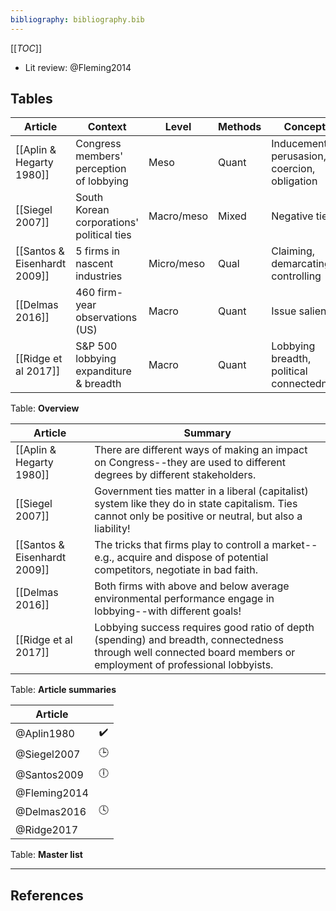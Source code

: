 ```yaml
---
bibliography: bibliography.bib
---
```


[[_TOC_]]

* Lit review: @Fleming2014

## Tables

Article                     | Context                                   | Level     | Methods   | Concepts
-----                       | ---------                                 | ---       | ---       | ---------
[[Aplin & Hegarty 1980]]    | Congress members' perception of lobbying  | Meso      | Quant     | Inducement, perusasion, coercion, obligation
[[Siegel 2007]]             | South Korean corporations' political ties | Macro/meso| Mixed     | Negative ties
[[Santos & Eisenhardt 2009]]| 5 firms in nascent industries             | Micro/meso| Qual      | Claiming, demarcating, controlling
[[Delmas 2016]]             | 460 firm-year observations (US)           | Macro     | Quant     | Issue salience
[[Ridge et al 2017]]        | S&P 500 lobbying expanditure & breadth    | Macro     | Quant     | Lobbying breadth, political connectedness
Table: **Overview**

Article                     | Summary
---                         | ------------
[[Aplin & Hegarty 1980]]    | There are different ways of making an impact on Congress--they are used to different degrees by different stakeholders.
[[Siegel 2007]]             | Government ties matter in a liberal (capitalist) system like they do in state capitalism. Ties cannot only be positive or neutral, but also a liability!
[[Santos & Eisenhardt 2009]]| The tricks that firms play to controll a market--e.g., acquire and dispose of potential competitors, negotiate in bad faith.
[[Delmas 2016]]             | Both firms with above and below average environmental performance engage in lobbying--with different goals!
[[Ridge et al 2017]]        | Lobbying success requires good ratio of depth (spending) and breadth, connectedness through well connected board members or employment of professional lobbyists.
Table: **Article summaries**

Article         | </br>
---             | :-:
@Aplin1980      | :heavy_check_mark: 
@Siegel2007     | :clock3:
@Santos2009     | :clock6:
@Fleming2014    |
@Delmas2016     | :clock4:
@Ridge2017      |
Table: **Master list**

---

## References